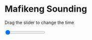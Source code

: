 <h1>Mafikeng Sounding</h1>
<p>Drag the slider to change the time</p>

<div class="slidecontainer">
<input oninput='setImage(this)' class="slider" type="range" min="0" max="5" value="0" step="1" />
<img id='img'/>
</div>

<script>
var img = document.getElementById('img');
var img_array = ['/assets/images/skwt/skd_mfk_wrfout_d01_2020-04-26_12:00:00.png',
'/assets/images/skwt/skd_mfk_wrfout_d01_2020-04-26_18:00:00.png',
'/assets/images/skwt/skd_mfk_wrfout_d01_2020-04-27_00:00:00.png',
'/assets/images/skwt/skd_mfk_wrfout_d01_2020-04-27_06:00:00.png',
'/assets/images/skwt/skd_mfk_wrfout_d01_2020-04-27_12:00:00.png',];
function setImage(obj)
{
        var value = obj.value;
        img.src = img_array[value];

}
</script>
